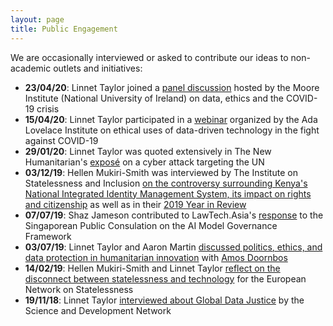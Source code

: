 ```yaml
---
layout: page
title: Public Engagement
---
```


We are occasionally interviewed or asked to contribute our ideas to non-academic outlets and initiatives:
- __23/04/20__: Linnet Taylor joined a [panel discussion](https://mooreinstitute.ie/2020/04/24/video-of-the-covid-19-response-webinar-data-ethics-and-the-covid-19-crisis/) hosted by the Moore Institute (National University of Ireland) on data, ethics and the COVID-19 crisis
- __15/04/20__: Linnet Taylor participated in a [webinar](https://www.adalovelaceinstitute.org/beyond-the-exit-strategy-ethical-uses-of-data-driven-technology-in-the-fight-against-covid-19/) organized by the Ada Lovelace Institute on ethical uses of data-driven technology in the fight against COVID-19 
- __29/01/20__: Linnet Taylor was quoted extensively in The New Humanitarian's [exposé](https://www.thenewhumanitarian.org/investigation/2020/01/29/united-nations-cyber-attack) on a cyber attack targeting the UN 
- __03/12/19__:  Hellen Mukiri-Smith was interviewed by The Institute on Statelessness and Inclusion [on the controversy surrounding Kenya's National Integrated Identity Management System, its impact on rights and citizenship](https://mailchi.mp/41f0f6c9898a/monthly-bulletin-december-2019) as well as in their [2019 Year in Review](https://mailchi.mp/d43d8cdeaf66/2019-year-in-review)
- __07/07/19__: Shaz Jameson contributed to LawTech.Asia's [response](https://lawtech.asia/lawtech-asias-response-to-public-consultation-on-model-ai-governance-framework/) to the Singaporean Public Consulation on the AI Model Governance Framework
- __03/07/19__: Linnet Taylor and Aaron Martin [discussed politics, ethics, and data protection in humanitarian innovation](https://the-orange-canuck.simplecast.com/episodes/frontiers-in-digital-humanitarianism-part-2) with [Amos Doornbos](https://thisisamos.com)
- __14/02/19__: Hellen Mukiri-Smith and Linnet Taylor [reflect on the disconnect between statelessness and technology](https://www.statelessness.eu/blog/global-data-justice-framing-misfit-between-statelessness-and-technology) for the European Network on Statelessness
- __19/11/18__: Linnet Taylor [interviewed about Global Data Justice](https://www.scidev.net/global/data/supported-content/big-data-power-to-corporations.html) by the Science and Development Network

